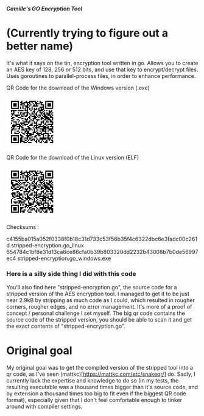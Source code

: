 ##### Camille's GO Encryption Tool
# (Currently trying to figure out a better name)

It's what it says on the tin, encryption tool written in go.
Allows you to create an AES key of 128, 256 or 512 bits, and use that key to encrypt/decrypt files.
Uses goroutines to parallel-process files, in order to enhance performance.

QR Code for the download of the Windows version (.exe)

![Windows QR Code](./stripped-encryption-w.png)

QR Code for the download of the Linux version (ELF)

![Linux QR Code](./stripped-encryption-l.png)

Checksums : 

c4155ba015a052f0338f0b18c31d733c53f56b35f4c6322dbc6e3fadc00c261d  stripped-encryption.go_linux
654784c1bf8e31d13ca6ce86cfa0b39b803320dd2232b43008b7b0de56997ec4  stripped-encryption.go_windows.exe


### Here is a silly side thing I did with this code
You'll also find here "stripped-encryption.go", the source code for a stripped version of the AES encryption tool. I managed to get it to be just near 2.9kB by stripping as much code as I could, which resulted in rougher corners, rougher edges, and no error management. It's more of a proof of concept / personal challenge I set myself. The big qr code contains the source code of the stripped version, you should be able to scan it and get the exact contents of "stripped-encryption.go". 

# Original goal
My original goal was to get the compiled version of the stripped tool into a qr code, as I've seen (mattkc)[https://mattkc.com/etc/snakeqr/] do. Sadly, I currently lack the expertise and knowledge to do so (In my tests, the resulting executable was a thousand times bigger than it's source code, and by extension a thousand times too big to fit even if the biggest QR code format), especially given that I don't feel comfortable enough to tinker around with compiler settings. 
